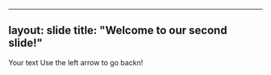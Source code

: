 
---
layout: slide
title: "Welcome to our second slide!"
---
Your text
Use the left arrow to go backn!
